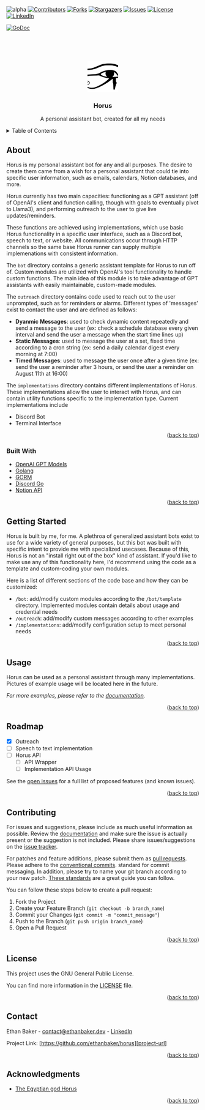 <!--
  Created by: Ethan Baker (contact@ethanbaker.dev)
  
  Adapted from:
    https://github.com/othneildrew/Best-README-Template/
Here are different preset "variables" that you can search and replace in this template.
-->

<div id="top"></div>


<!-- PROJECT SHIELDS/BUTTONS -->
<!-- 
  Netlify buttons:
[![Netlify Status]()]()
  Golang specific buttons:
[![Go Report Card](https://goreportcard.com/badge/github.com/ethanbaker/horus)](https://goreportcard.com/report/github.com/ethanbaker/horus)
NEED GITHUB WORKFLOW [![Go Coverage](https://github.com/ethanbaker/horus/wiki/coverage.svg)](https://raw.githack.com/wiki/ethanbaker/horus/coverage.html)
-->
![alpha](https://img.shields.io/badge/status-alpha-red)
[![Contributors][contributors-shield]][contributors-url]
[![Forks][forks-shield]][forks-url]
[![Stargazers][stars-shield]][stars-url]
[![Issues][issues-shield]][issues-url]
[![License][license-shield]][license-url]
[![LinkedIn][linkedin-shield]][linkedin-url]


[![GoDoc](https://godoc.org/github.com/ethanbaker/horus?status.svg)](https://godoc.org/github.com/ethanbaker/horus)

<!-- PROJECT LOGO -->
<br><br><br>
<div align="center">
  <a href="https://github.com/ethanbaker/horus">
    <img src="./docs/logo.png" alt="Logo" height="80">
  </a>

  <h3 align="center">Horus</h3>

  <p align="center">
    A personal assistant bot, created for all my needs
  </p>
</div>


<!-- TABLE OF CONTENTS -->
<details>
  <summary>Table of Contents</summary>
  <ol>
    <li>
      <a href="#about-the-project">About</a>
      <ul>
        <li><a href="#built-with">Built With</a></li>
      </ul>
    </li>
    <li><a href="#getting-started">Getting Started</a></li>
    <li><a href="#usage">Usage</a></li>
    <li><a href="#roadmap">Roadmap</a></li>
    <li><a href="#contributing">Contributing</a></li>
    <li><a href="#license">License</a></li>
    <li><a href="#contact">Contact</a></li>
    <li><a href="#acknowledgments">Acknowledgments</a></li>
  </ol>
</details>


<!-- ABOUT -->
## About

Horus is my personal assistant bot for any and all purposes. The desire to create them came from a wish for a personal assistant that could tie into specific user information, such as emails, calendars, Notion databases, and more.

Horus currently has two main capacities: functioning as a GPT assistant (off of OpenAI's client and function calling, though with goals to eventually pivot to Llama3), and performing outreach to the user to give live updates/reminders.

These functions are achieved using implementations, which use basic Horus functionality in a specific user interface, such as a Discord bot, speech to text, or website. All communications occur through HTTP channels so the same base Horus runner can supply multiple implemenations with consistent information.

The `bot` directory contains a generic assistant template for Horus to run off of. Custom modules are utilized with OpenAI's tool functionality to handle custom functions. The main idea of this module is to take advantage of GPT assistants with easily maintainable, custom-made modules.

The `outreach` directory contains code used to reach out to the user unprompted, such as for reminders or alarms. Different types of 'messages' exist to contact the user and are defined as follows:
* **Dyanmic Messages**: used to check dynamic content repeatedly and send a message to the user (ex: check a schedule database every given interval and send the user a message when the start time lines up)
* **Static Messages**: used to message the user at a set, fixed time according to a cron string (ex: send a daily calendar digest every morning at 7:00)
* **Timed Messages**: used to message the user once after a given time (ex: send the user a reminder after 3 hours, or send the user a reminder on August 11th at 16:00)

The `implementations` directory contains different implementations of Horus. These implementations allow the user to interact with Horus, and can contain utility functions specific to the implementation type. Current implementations include
* Discord Bot
* Terminal Interface

<p align="right">(<a href="#top">back to top</a>)</p>


### Built With

* [OpenAI GPT Models](https://platform.openai.com/docs/models)
* [Golang](https://go.dev/)
* [GORM](https://github.com/go-gorm/gorm)
* [Discord Go](https://github.com/bwmarrin/discordgo)
* [Notion API](https://developers.notion.com/)

<p align="right">(<a href="#top">back to top</a>)</p>


<!-- GETTING STARTED -->
## Getting Started

Horus is built by me, for me. A plethroa of generalized assistant bots exist to use for a wide variety of general purposes, but this bot was built with specific intent to provide me with specialized usecases. Because of this, Horus is not an "install right out of the box" kind of assistant. If you'd like to make use any of this functionality here, I'd recommend using the code as a template and custom-coding your own modules.

Here is a list of different sections of the code base and how they can be customized:
* `/bot`: add/modify custom modules according to the `/bot/template` directory. Implemented modules contain details about usage and credential needs
* `/outreach`: add/modify custom messages according to other examples
* `/implementations`: add/modify configuration setup to meet personal needs


<p align="right">(<a href="#top">back to top</a>)</p>


<!-- USAGE EXAMPLES -->
## Usage

Horus can be used as a personal assistant through many implementations. Pictures of example usage will be located here in the future.

_For more examples, please refer to the [documentation][documentation-url]._

<p align="right">(<a href="#top">back to top</a>)</p>


<!-- ROADMAP -->
## Roadmap

- [x] Outreach
- [ ] Speech to text implementation
- [ ] Horus API
    - [ ] API Wrapper
    - [ ] Implementation API Usage

See the [open issues][issues-url] for a full list of proposed features (and known issues).

<p align="right">(<a href="#top">back to top</a>)</p>


<!-- CONTRIBUTING -->
## Contributing

For issues and suggestions, please include as much useful information as possible.
Review the [documentation][documentation-url] and make sure the issue is actually
present or the suggestion is not included. Please share issues/suggestions on the
[issue tracker][issues-url].

For patches and feature additions, please submit them as [pull requests][pulls-url]. 
Please adhere to the [conventional commits][conventional-commits-url]. standard for
commit messaging. In addition, please try to name your git branch according to your
new patch. [These standards][conventional-branches-url] are a great guide you can follow.

You can follow these steps below to create a pull request:

1. Fork the Project
2. Create your Feature Branch (`git checkout -b branch_name`)
3. Commit your Changes (`git commit -m "commit_message"`)
4. Push to the Branch (`git push origin branch_name`)
5. Open a Pull Request

<p align="right">(<a href="#top">back to top</a>)</p>


<!-- LICENSE -->
## License

This project uses the GNU General Public License.

You can find more information in the [LICENSE][license-url] file.

<p align="right">(<a href="#top">back to top</a>)</p>


<!-- CONTACT -->
## Contact

Ethan Baker - contact@ethanbaker.dev - [LinkedIn][linkedin-url]

Project Link: [https://github.com/ethanbaker/horus][project-url]

<p align="right">(<a href="#top">back to top</a>)</p>


<!-- ACKNOWLEDGMENTS -->
## Acknowledgments

* [The Egyptian god Horus](https://en.wikipedia.org/wiki/Horus)

<p align="right">(<a href="#top">back to top</a>)</p>


<!-- MARKDOWN LINKS & IMAGES -->
<!-- https://www.markdownguide.org/basic-syntax/#reference-style-links -->
[contributors-shield]: https://img.shields.io/github/contributors/ethanbaker/horus.svg
[forks-shield]: https://img.shields.io/github/forks/ethanbaker/horus.svg
[stars-shield]: https://img.shields.io/github/stars/ethanbaker/horus.svg
[issues-shield]: https://img.shields.io/github/issues/ethanbaker/horus.svg
[license-shield]: https://img.shields.io/github/license/ethanbaker/horus.svg
[linkedin-shield]: https://img.shields.io/badge/-LinkedIn-black.svg?logo=linkedin&colorB=555

[contributors-url]: <https://github.com/ethanbaker/horus/graphs/contributors>
[forks-url]: <https://github.com/ethanbaker/horus/network/members>
[stars-url]: <https://github.com/ethanbaker/horus/stargazers>
[issues-url]: <https://github.com/ethanbaker/horus/issues>
[pulls-url]: <https://github.com/ethanbaker/horus/pulls>
[license-url]: <https://github.com/ethanbaker/horus/blob/master/LICENSE>
[linkedin-url]: <https://linkedin.com/in/ethandbaker>
[project-url]: <https://github.com/ethanbaker/horus>

[product-screenshot]: path_to_demo
[documentation-url]: <https://godoc.org/github.com/ethanbaker/horus>

[conventional-commits-url]: <https://www.conventionalcommits.org/en/v1.0.0/#summary>
[conventional-branches-url]: <https://docs.microsoft.com/en-us/azure/devops/repos/git/git-branching-guidance?view=azure-devops>